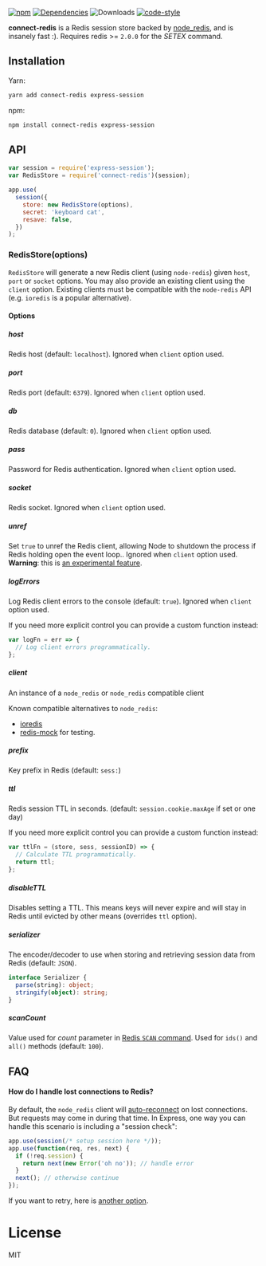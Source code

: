 [![npm](https://img.shields.io/npm/v/connect-redis.svg)](https://npmjs.com/package/connect-redis) [![Dependencies](https://img.shields.io/david/tj/connect-redis.svg)](https://david-dm.org/tj/connect-redis) ![Downloads](https://img.shields.io/npm/dm/connect-redis.svg) [![code-style](https://img.shields.io/badge/code_style-prettier-ff69b4.svg)](https://gitter.im/jlongster/prettier)

**connect-redis** is a Redis session store backed by [node_redis](http://github.com/mranney/node_redis), and is insanely fast :). Requires redis >= `2.0.0` for the _SETEX_ command.

## Installation

Yarn:

```sh
yarn add connect-redis express-session
```

npm:

```sh
npm install connect-redis express-session
```

## API

```js
var session = require('express-session');
var RedisStore = require('connect-redis')(session);

app.use(
  session({
    store: new RedisStore(options),
    secret: 'keyboard cat',
    resave: false,
  })
);
```

### RedisStore(options)

`RedisStore` will generate a new Redis client (using `node-redis`) given `host`, `port` or `socket` options. You may also provide an existing client using the `client` option. Existing clients must be compatible with the `node-redis` API (e.g. `ioredis` is a popular alternative).

#### Options

##### host

Redis host (default: `localhost`). Ignored when `client` option used.

##### port

Redis port (default: `6379`). Ignored when `client` option used.

##### db

Redis database (default: `0`). Ignored when `client` option used.

##### pass

Password for Redis authentication. Ignored when `client` option used.

##### socket

Redis socket. Ignored when `client` option used.

##### unref

Set `true` to unref the Redis client, allowing Node to shutdown the process if Redis holding open the event loop.. Ignored when `client` option used. **Warning**: this is [an experimental feature](https://github.com/mranney/node_redis#clientunref).

##### logErrors

Log Redis client errors to the console (default: `true`). Ignored when `client` option used.

If you need more explicit control you can provide a custom function instead:

```js
var logFn = err => {
  // Log client errors programmatically.
};
```

##### client

An instance of a `node_redis` or `node_redis` compatible client

Known compatible alternatives to `node_redis`:

- [ioredis](https://github.com/luin/ioredis)
- [redis-mock](https://github.com/yeahoffline/redis-mock) for testing.

##### prefix

Key prefix in Redis (default: `sess:`)

##### ttl

Redis session TTL in seconds. (default: `session.cookie.maxAge` if set or one day)

If you need more explicit control you can provide a custom function instead:

```js
var ttlFn = (store, sess, sessionID) => {
  // Calculate TTL programmatically.
  return ttl;
};
```

##### disableTTL

Disables setting a TTL. This means keys will never expire and will stay in Redis until evicted by
other means (overrides `ttl` option).

##### serializer

The encoder/decoder to use when storing and retrieving session data from Redis (default: `JSON`).

```ts
interface Serializer {
  parse(string): object;
  stringify(object): string;
}
```

##### scanCount

Value used for _count_ parameter in [Redis `SCAN` command](https://redis.io/commands/scan#the-count-option). Used for `ids()` and `all()` methods (default: `100`).

## FAQ

#### How do I handle lost connections to Redis?

By default, the `node_redis` client will [auto-reconnect](https://github.com/mranney/node_redis#overloading) on lost connections. But requests may come in during that time. In Express, one way you can handle this scenario is including a "session check":

```js
app.use(session(/* setup session here */));
app.use(function(req, res, next) {
  if (!req.session) {
    return next(new Error('oh no')); // handle error
  }
  next(); // otherwise continue
});
```

If you want to retry, here is [another option](https://github.com/expressjs/session/issues/99#issuecomment-63853989).

# License

MIT
